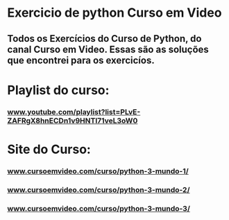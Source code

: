 # Exercicio de python Curso em Video
## Todos os Exercícios do Curso de Python, do canal Curso em Video. Essas são as soluções que encontrei para os exercicíos.

# Playlist do curso:
### www.youtube.com/playlist?list=PLvE-ZAFRgX8hnECDn1v9HNTI71veL3oW0

# Site do Curso:
### www.cursoemvideo.com/curso/python-3-mundo-1/
### www.cursoemvideo.com/curso/python-3-mundo-2/
### www.cursoemvideo.com/curso/python-3-mundo-3/
